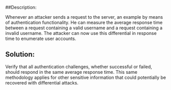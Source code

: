 ##Description:

Whenever an attacker sends a request to the server, an example by means of
authentication functionality. He can measure the average response time between a request
containing a valid username and a request containing a invalid username. The
attacker can now use this differential in response time to enumerate user accounts.

## Solution:

Verify that all authentication challenges, whether successful or failed, should respond
in the same average response time. This same methodology applies for other sensitive information that could
potentially be recovered with differential attacks.
